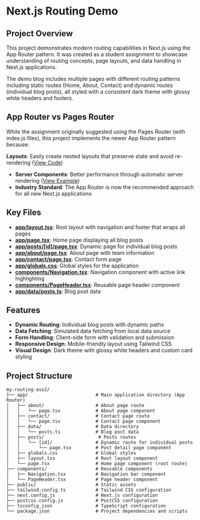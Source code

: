 # Next.js Routing Demo

## Project Overview

This project demonstrates modern routing capabilities in Next.js using the App Router pattern. It was created as a student assignment to showcase understanding of routing concepts, page layouts, and data handling in Next.js applications.

The demo blog includes multiple pages with different routing patterns including static routes (Home, About, Contact) and dynamic routes (individual blog posts), all styled with a consistent dark theme with glossy white headers and footers.

## App Router vs Pages Router
While the assignment originally suggested using the Pages Router (with index.js files), this project implements the newer App Router pattern because:

 **Layouts**: Easily create nested layouts that preserve state and avoid re-rendering ([View Code](./app/layout.tsx))
- **Server Components**: Better performance through automatic server rendering ([View Example](./app/page.tsx))
- **Industry Standard**: The App Router is now the recommended approach for all new Next.js applications

## Key Files

- [**app/layout.tsx**](./app/layout.tsx): Root layout with navigation and footer that wraps all pages
- [**app/page.tsx**](./app/page.tsx): Home page displaying all blog posts
- [**app/posts/[id]/page.tsx**](./app/posts/[id]/page.tsx): Dynamic page for individual blog posts
- [**app/about/page.tsx**](./app/about/page.tsx): About page with team information
- [**app/contact/page.tsx**](./app/contact/page.tsx): Contact form page
- [**app/globals.css**](./app/globals.css): Global styles for the application
- [**components/Navigation.tsx**](./components/Navigation.tsx): Navigation component with active link highlighting
- [**components/PageHeader.tsx**](./components/PageHeader.tsx): Reusable page header component
- [**app/data/posts.ts**](./app/data/posts.ts): Blog post data

## Features

- **Dynamic Routing**: Individual blog posts with dynamic paths
- **Data Fetching**: Simulated data fetching from local data source
- **Form Handling**: Client-side form with validation and submission
- **Responsive Design**: Mobile-friendly layout using Tailwind CSS
- **Visual Design**: Dark theme with glossy white headers and custom card styling

## Project Structure
````
my-routing-ass2/
├── app/                         # Main application directory (App Router)
│   ├── about/                   # About page route
│   │   └── page.tsx             # About page component
│   ├── contact/                 # Contact page route
│   │   └── page.tsx             # Contact page component
│   ├── data/                    # Data directory
│   │   └── posts.ts             # Blog post data
│   ├── posts/                    # Posts routes
│   │   └── [id]/                # Dynamic route for individual posts
│   │       └── page.tsx         # Post detail page component
│   ├── globals.css              # Global styles
│   ├── layout.tsx               # Root layout component
│   └── page.tsx                 # Home page component (root route)
├── components/                  # Reusable components
│   ├── Navigation.tsx           # Navigation bar component
│   └── PageHeader.tsx           # Page header component
├── public/                      # Static assets
├── tailwind.config.ts           # Tailwind CSS configuration
├── next.config.js               # Next.js configuration
├── postcss.config.js            # PostCSS configuration
├── tsconfig.json                # TypeScript configuration
└── package.json                 # Project dependencies and scripts
````